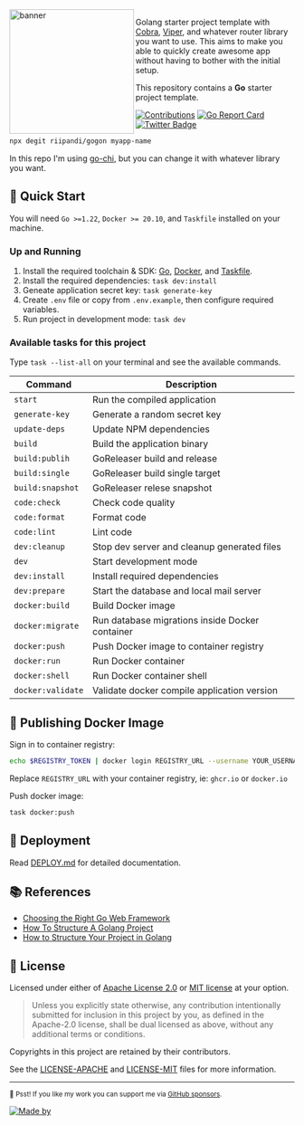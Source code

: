 <img src="https://i.imgur.com/vJfIiId.png" alt="banner" align="left" height="220" />

Golang starter project template with [Cobra][cobra], [Viper][viper], and whatever router library you want to use.
This aims to make you able to quickly create awesome app without having to bother with the
initial setup.

This repository contains a **Go** starter project template.

[![Contributions](https://img.shields.io/badge/Contributions-welcome-blue.svg?color=gray)](https://github.com/riipandi/gogon/graphs/contributors)
[![Go Report Card](https://goreportcard.com/badge/github.com/riipandi/gogon)](https://goreportcard.com/report/github.com/riipandi/gogon)
[![Twitter Badge](https://img.shields.io/badge/-%40riipandi-1ca0f1?style=flat&labelColor=0890f0&logo=twitter&logoColor=white)][riipandi-twitter]

```bash
npx degit riipandi/gogon myapp-name
```

In this repo I'm using [go-chi][go-chi], but you can change it with whatever library you want.

## 🏁 Quick Start

You will need `Go >=1.22`, `Docker >= 20.10`, and `Taskfile` installed on your machine.

### Up and Running

1. Install the required toolchain & SDK: [Go](https://go.dev/doc/install), [Docker][docker], and [Taskfile][taskfile].
2. Install the required dependencies: `task dev:install`
3. Geneate application secret key: `task generate-key`
3. Create `.env` file or copy from `.env.example`, then configure required variables.
4. Run project in development mode: `task dev`

### Available tasks for this project

Type `task --list-all` on your terminal and see the available commands.

| Command            | Description                                     |
| ------------------ | ----------------------------------------------- |
| `start`            | Run the compiled application                    |
| `generate-key`     | Generate a random secret key                    |
| `update-deps`      | Update NPM dependencies                         |
| `build`            | Build the application binary                    |
| `build:publih`     | GoReleaser build and release                    |
| `build:single`     | GoReleaser build single target                  |
| `build:snapshot`   | GoReleaser relese snapshot                      |
| `code:check`       | Check code quality                              |
| `code:format`      | Format code                                     |
| `code:lint`        | Lint code                                       |
| `dev:cleanup`      | Stop dev server and cleanup generated files     |
| `dev`              | Start development mode                          |
| `dev:install`      | Install required dependencies                   |
| `dev:prepare`      | Start the database and local mail server        |
| `docker:build`     | Build Docker image                              |
| `docker:migrate`   | Run database migrations inside Docker container |
| `docker:push`      | Push Docker image to container registry         |
| `docker:run`       | Run Docker container                            |
| `docker:shell`     | Run Docker container shell                      |
| `docker:validate`  | Validate docker compile application version     |

## 🐳 Publishing Docker Image

Sign in to container registry:

```sh
echo $REGISTRY_TOKEN | docker login REGISTRY_URL --username YOUR_USERNAME --password-stdin
```

Replace `REGISTRY_URL` with your container registry, ie: `ghcr.io` or `docker.io`

Push docker image:

```sh
task docker:push
```

## 🚀 Deployment

Read [DEPLOY.md](./DEPLOY.md) for detailed documentation.

## 📚 References

- [Choosing the Right Go Web Framework](https://brunoscheufler.com/blog/2019-04-26-choosing-the-right-go-web-framework)
- [How To Structure A Golang Project](https://blog.boot.dev/golang/golang-project-structure)
- [How to Structure Your Project in Golang](https://medium.com/geekculture/how-to-structure-your-project-in-golang-the-backend-developers-guide-31be05c6fdd9)

## 🪪 License

Licensed under either of [Apache License 2.0][license-apache] or [MIT license][license-mit] at your option.

> Unless you explicitly state otherwise, any contribution intentionally submitted for inclusion in this project by you,
> as defined in the Apache-2.0 license, shall be dual licensed as above, without any additional terms or conditions.

Copyrights in this project are retained by their contributors.

See the [LICENSE-APACHE](./LICENSE-APACHE) and [LICENSE-MIT](./LICENSE-MIT) files for more information.

---

<sub>🤫 Psst! If you like my work you can support me via [GitHub sponsors](https://github.com/sponsors/riipandi).</sub>

[![Made by](https://badgen.net/badge/icon/Made%20by%20Aris%20Ripandi?icon=bitcoin-lightning&label&color=black&labelColor=black)][riipandi-twitter]

[cobra]: https://cobra.dev/
[viper]: https://github.com/spf13/viper
[go-chi]: https://github.com/go-chi/chi
[docker]: https://docs.docker.com/engine/install/
[taskfile]: https://taskfile.dev/installation
[license-mit]: https://choosealicense.com/licenses/mit/
[license-apache]: https://choosealicense.com/licenses/apache-2.0/
[riipandi-twitter]: https://twitter.com/intent/follow?screen_name=riipandi
